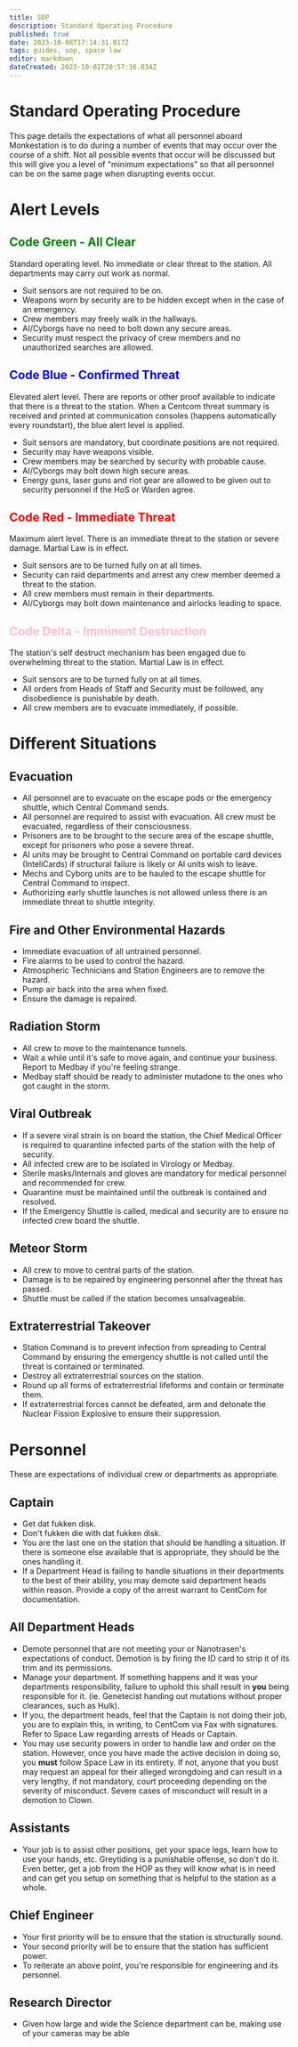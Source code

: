 ```yaml
---
title: SOP
description: Standard Operating Procedure
published: true
date: 2023-10-08T17:14:31.017Z
tags: guides, sop, space law
editor: markdown
dateCreated: 2023-10-02T20:57:36.034Z
---
```


# Standard Operating Procedure
This page details the expectations of what all personnel aboard Monkestation is to do during a number of events that may occur over the course of a shift. Not all possible events that occur will be discussed but this will give you a level of "minimum expectations" so that all personnel can be on the same page when disrupting events occur.

# Alert Levels
## <font color="green">Code Green - All Clear</font>

Standard operating level. No immediate or clear threat to the station. All departments may carry out work as normal.

- Suit sensors are not required to be on.
- Weapons worn by security are to be hidden except when in the case of an emergency.
- Crew members may freely walk in the hallways.
- AI/Cyborgs have no need to bolt down any secure areas.
- Security must respect the privacy of crew members and no unauthorized searches are allowed.

## <font color="blue">Code Blue - Confirmed Threat</font>

Elevated alert level. There are reports or other proof available to indicate that there is a threat to the station. When a Centcom threat summary is received and printed at communication consoles (happens automatically every roundstart), the blue alert level is applied.

- Suit sensors are mandatory, but coordinate positions are not required.
- Security may have weapons visible.
- Crew members may be searched by security with probable cause.
- AI/Cyborgs may bolt down high secure areas.
- Energy guns, laser guns and riot gear are allowed to be given out to security personnel if the HoS or Warden agree.

## <font color="red">Code Red - Immediate Threat</font>

Maximum alert level. There is an immediate threat to the station or severe damage. Martial Law is in effect.

- Suit sensors are to be turned fully on at all times.
- Security can raid departments and arrest any crew member deemed a threat to the station.
- All crew members must remain in their departments.
- AI/Cyborgs may bolt down maintenance and airlocks leading to space.

## <font color="pink">Code Delta - Imminent Destruction</font>

The station's self destruct mechanism has been engaged due to overwhelming threat to the station. Martial Law is in effect.

- Suit sensors are to be turned fully on at all times.
- All orders from Heads of Staff and Security must be followed, any disobedience is punishable by death.
- All crew members are to evacuate immediately, if possible.

# Different Situations

## Evacuation

- All personnel are to evacuate on the escape pods or the emergency shuttle, which Central Command sends.
- All personnel are required to assist with evacuation. All crew must be evacuated, regardless of their consciousness.
- Prisoners are to be brought to the secure area of the escape shuttle, except for prisoners who pose a severe threat.
- AI units may be brought to Central Command on portable card devices (InteliCards) if structural failure is likely or AI units wish to leave.
- Mechs and Cyborg units are to be hauled to the escape shuttle for Central Command to inspect.
- Authorizing early shuttle launches is not allowed unless there is an immediate threat to shuttle integrity.

## Fire and Other Environmental Hazards

- Immediate evacuation of all untrained personnel.
- Fire alarms to be used to control the hazard.
- Atmospheric Technicians and Station Engineers are to remove the hazard.
- Pump air back into the area when fixed.
- Ensure the damage is repaired.

## Radiation Storm

- All crew to move to the maintenance tunnels.
- Wait a while until it's safe to move again, and continue your business. Report to Medbay if you're feeling strange.
- Medbay staff should be ready to administer mutadone to the ones who got caught in the storm.

## Viral Outbreak

- If a severe viral strain is on board the station, the Chief Medical Officer is required to quarantine infected parts of the station with the help of security.
- All infected crew are to be isolated in Virology or Medbay.
- Sterile masks/Internals and gloves are mandatory for medical personnel and recommended for crew.
- Quarantine must be maintained until the outbreak is contained and resolved.
- If the Emergency Shuttle is called, medical and security are to ensure no infected crew board the shuttle.

## Meteor Storm

- All crew to move to central parts of the station.
- Damage is to be repaired by engineering personnel after the threat has passed.
- Shuttle must be called if the station becomes unsalvageable.

## Extraterrestrial Takeover

- Station Command is to prevent infection from spreading to Central Command by ensuring the emergency shuttle is not called until the threat is contained or terminated.
- Destroy all extraterrestrial sources on the station.
- Round up all forms of extraterrestrial lifeforms and contain or terminate them.
- If extraterrestrial forces cannot be defeated, arm and detonate the Nuclear Fission Explosive to ensure their suppression.

# Personnel

These are expectations of individual crew or departments as appropriate.

## Captain

- Get dat fukken disk.
- Don't fukken die with dat fukken disk.
- You are the last one on the station that should be handling a situation. If there is someone else available that is appropriate, they should be the ones handling it.
- If a Department Head is failing to handle situations in their departments to the best of their ability, you may demote said department heads within reason. Provide a copy of the arrest warrant to CentCom for documentation.

## All Department Heads

- Demote personnel that are not meeting your or Nanotrasen's expectations of conduct. Demotion is by firing the ID card to strip it of its trim and its permissions.
- Manage your department. If something happens and it was your departments responsibility, failure to uphold this shall result in **you** being responsible for it. (ie. Genetecist handing out mutations without proper clearances, such as Hulk).
- If you, the department heads, feel that the Captain is not doing their job, you are to explain this, in writing, to CentCom via Fax with signatures. Refer to Space Law regarding arrests of Heads or Captain.
- You may use security powers in order to handle law and order on the station. However, once you have made the active decision in doing so, you **must** follow Space Law in its entirety. If not, anyone that you bust may request an appeal for their alleged wrongdoing and can result in a very lengthy, if not mandatory, court proceeding depending on the severity of misconduct. Severe cases of misconduct will result in a demotion to Clown.

## Assistants

- Your job is to assist other positions, get your space legs, learn how to use your hands, etc. Greytiding is a punishable offense, so don't do it. Even better, get a job from the HOP as they will know what is in need and can get you setup on something that is helpful to the station as a whole.

## Chief Engineer

- Your first priority will be to ensure that the station is structurally sound.
- Your second priority will be to ensure that the station has sufficient power.
- To reiterate an above point, you're responsible for engineering and its personnel.

## Research Director

- Given how large and wide the Science department can be, making use of your cameras may be able 